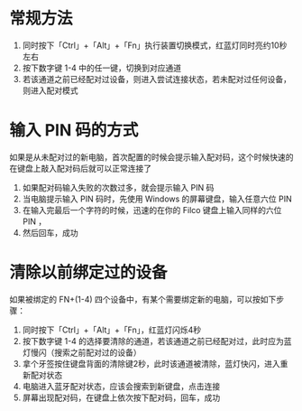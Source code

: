 # 常规方法

1. 同时按下「Ctrl」+「Alt」+「Fn」执行装置切换模式，红蓝灯同时亮约10秒左右
2. 按下数字键 1-4 中的任一键，切换到对应通道
3. 若该通道之前已经配对过设备，则进入尝试连接状态，若未配对过任何设备，则进入配对模式



# 输入 PIN 码的方式

如果是从未配对过的新电脑，首次配置的时候会提示输入配对码，这个时候快速的在键盘上敲入配对码后就可以正常连接了


1. 如果配对码输入失败的次数过多，就会提示输入 PIN 码
2. 当电脑提示输入 PIN 码时，先使用 Windows 的屏幕键盘，输入任意六位 PIN
3. 在输入完最后一个字符的时候，迅速的在你的 Filco 键盘上输入同样的六位 PIN ，
4. 然后回车，成功


# 清除以前绑定过的设备
如果被绑定的 FN+(1-4) 四个设备中，有某个需要绑定新的电脑，可以按如下步骤：

1. 同时按下「Ctrl」+「Alt」+「Fn」，红蓝灯闪烁4秒
2. 按下数字键 1-4 的选择要清除的通道，若该通道之前已经配对过，此时应为蓝灯慢闪（搜索之前配对过的设备）
3. 拿个牙签按住键盘背面的清除键2秒，此时该通道被清除，蓝灯快闪，进入重新配对状态
4. 电脑进入蓝牙配对状态，应该会搜索到新键盘，点击连接
5. 屏幕出现配对码，在键盘上依次按下配对码，回车，成功